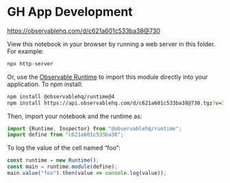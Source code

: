 # GH App Development

https://observablehq.com/d/c621a601c533ba38@730

View this notebook in your browser by running a web server in this folder. For
example:

~~~sh
npx http-server
~~~

Or, use the [Observable Runtime](https://github.com/observablehq/runtime) to
import this module directly into your application. To npm install:

~~~sh
npm install @observablehq/runtime@4
npm install https://api.observablehq.com/d/c621a601c533ba38@730.tgz?v=3
~~~

Then, import your notebook and the runtime as:

~~~js
import {Runtime, Inspector} from "@observablehq/runtime";
import define from "c621a601c533ba38";
~~~

To log the value of the cell named “foo”:

~~~js
const runtime = new Runtime();
const main = runtime.module(define);
main.value("foo").then(value => console.log(value));
~~~
